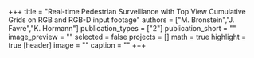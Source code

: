 +++
title = "Real-time Pedestrian Surveillance with Top View Cumulative Grids on RGB and RGB-D input footage"
authors = ["M. Bronstein","J. Favre","K. Hormann"]
publication_types = ["2"]
publication_short = ""
image_preview = ""
selected = false
projects = []
math = true
highlight = true
[header]
image = ""
caption = ""
+++

